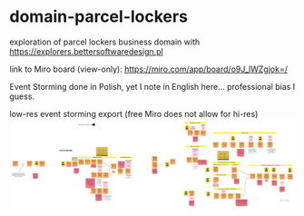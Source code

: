# domain-parcel-lockers
exploration of parcel lockers business domain with https://explorers.bettersoftwaredesign.pl

link to Miro board (view-only): https://miro.com/app/board/o9J_lWZgjok=/

Event Storming done in Polish, yet I note in English here... professional bias I guess. 

low-res event storming export (free Miro does not allow for hi-res)
![img1](IMG/img1.jpg)

